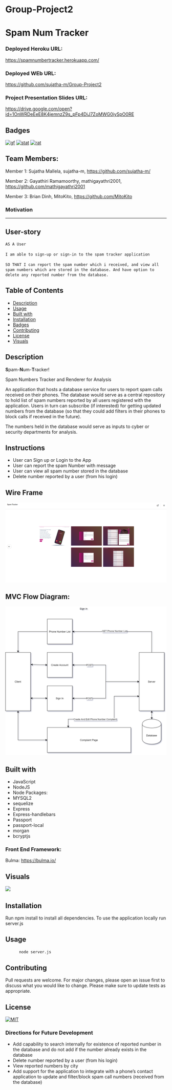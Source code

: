 # Group-Project2

# Spam Num Tracker

### Deployed Heroku URL:
https://spamnumbertracker.herokuapp.com/

### Deployed WEb URL:

https://github.com/sujatha-m/Group-Project2


### Project Presentation Slides URL:

https://drive.google.com/open?id=1OnWRDeEeE8K4jemnzZ9s_pFp4DiJ7ZoMWG0iySpO0RE


## Badges
[![gf](https://img.shields.io/github/followers/sujatha-m?style=social)](https://img.shields.io/github/followers/sujatha-m?style=social)
[![stat](https://img.shields.io/website?url=https%3A%2F%2Fsujatha-m.github.io%2FWeather-Dashboard%2FDevelop%2F)](https://img.shields.io/website?url=https%3A%2F%2Fsujatha-m.github.io%2FWeather-Dashboard%2FDevelop%2F)
[![rat](https://img.shields.io/redmine/plugin/stars/redmine_xlsx_format_issue_exporter?color=purple)](https://img.shields.io/redmine/plugin/stars/redmine_xlsx_format_issue_exporter?color=purple)

## Team Members:

Member 1: Sujatha Mallela, sujatha-m, https://github.com/sujatha-m/

Member 2: Gayathiri Ramamoorthy, mathigayathri2001, https://github.com/mathigayathri2001

Member 3: Brian Dinh, MitoKito, https://github.com/MitoKito

### Motivation
-------------

## User-story
```
AS A User

I am able to sign-up or sign-in to the spam tracker application

SO THAT I can report the spam number which i received, and view all spam numbers which are stored in the database. And have option to delete any reported number from the database.

```

## Table of Contents
   * [Description](#description)
   * [Usage](#usage)
   * [Built with](#built-with)
   * [Installation](#installation)
   * [Badges](#badges)
   * [Contributing](#contributing)
   * [License](#license)
   * [Visuals](#visuals)

## Description
**S**pam-**N**um-**T**racker! 

Spam Numbers Tracker and Renderer for Analysis

An application that hosts a database service for users to report spam calls received on their phones.
The database would serve as a central repository to hold list of spam numbers reported by all users registered with the application.
Users in turn can subscribe (if interested) for getting  updated numbers from the database (so that they could add filters in their phones to block calls if received in the future).

The numbers held in the database would serve as inputs to cyber or security departments for analysis.

## Instructions
* User can Sign up or Login to the App
* User can report the spam Number with message
* User can view all spam number stored in the database
* Delete number reported by a user (from his login)

## Wire Frame
![](Demo/wireFrame.png)

## MVC Flow Diagram:
<img width="600px" src="wireframe/.drawio.png" alt="Image of Project Wireframe">

## Built with
* JavaScript
* NodeJS
* Node Packages:
* MYSQL2
* sequelize
* Express
* Express-handlebars
* Passport
* passport-local
* morgan
* bcryptjs

### Front End Framework:
Bulma: https://bulma.io/

## Visuals

![](Demo/.gif)

## Installation 
Run npm install to install all dependencies. To use the application locally run server.js

## Usage
```sh
      node server.js  
```

## Contributing
Pull requests are welcome. For major changes, please open an issue first to discuss what you would like to change.
Please make sure to update tests as appropriate.


## License 
[![MIT](https://img.shields.io/npm/l/isc?color=Blue&style=plastic)](https://img.shields.io/npm/l/isc?color=Blue&style=plastic)

### Directions for Future Development
* Add capability to search internally for existence of reported number in the database and do not add if the number       already exists in the database
* Delete number reported by a user (from his login)
* View reported numbers by city
* Add support for the application to integrate with a phone’s contact application to update and filter/block spam call numbers (received from the database)  

